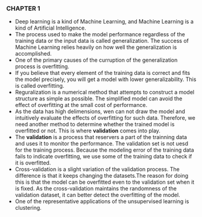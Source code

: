 ### CHAPTER 1
+ Deep learning is a kind of Machine Learning, and Machine Learning is a kind of Artificial Intelligence.
+ The process used to make the model performance regardless of the training data or the input data is called generalization. The success of Machine Learning relies heavily on how well the generalization is accomplished.
+ One of the primary causes of the curruption of the generalization process is overfitting.
+ If you believe that every element of the training data is correct and fits the model precisely, you will get a model with lower generalizability. This is called overfitting.
+ Reguralization is a numerical method that attempts to construct a model structure as simple as possible. The simplified model can avoid the effect of overfitting at the small cost of performance.
+ As the data has high delimensions, wen can not draw the model and intuitively evaluate the effects  of overfitting for such data. Therefore, we need another method to determine whether the trained model is overfitted or not. This is where **validation** comes into play.
+ The **validation** is a process that reservers a part of the trainning data and uses it to monitor the performance. The validation set is not uesd for the training process. Because the modeling error of the training data fails to indicate overfitting, we use some of the training data to check if it is overfitted.
+ Cross-validation is a slight variation of the validation process. The difference is that it keeps changing the datasets.The reason for doing this is that the model can be overfitted even to the validation set when it is fixed. As the cross-validation maintains the randomness of the validation dataset, it can better detect the overfitting of the model.
+ One of the representative applications of the unsupervised learning is clustering.
